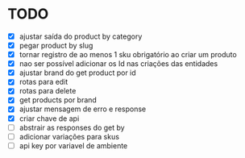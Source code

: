 # TODO

- [x] ajustar saída do product by category
- [x] pegar product by slug
- [x] tornar registro de ao menos 1 sku obrigatório ao criar um produto
- [x] nao ser possível adicionar os Id nas criações das entidades
- [x] ajustar brand do get product por id
- [x] rotas para edit
- [x] rotas para delete
- [x] get products por brand
- [x] ajustar mensagem de erro e response
- [x] criar chave de api
- [ ] abstrair as responses do get by
- [ ] adicionar variações para skus
- [ ] api key por variavel de ambiente
